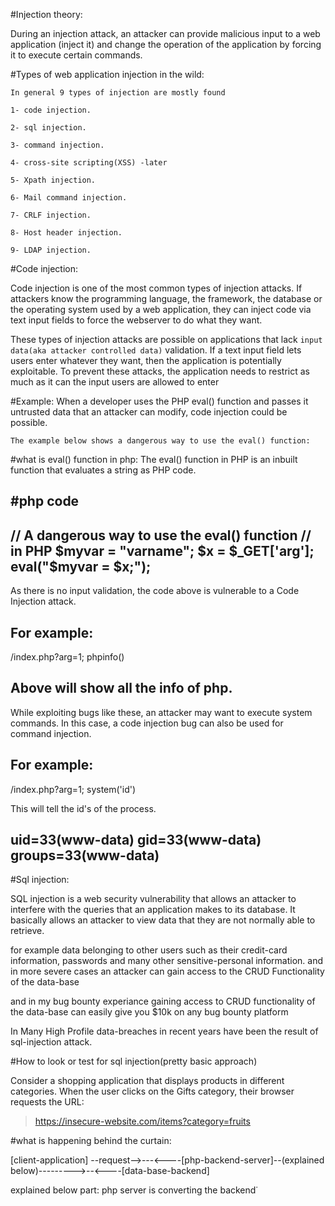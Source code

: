 #Injection theory:

During an injection attack, an attacker can provide malicious input to a web application 
(inject it) and change the operation of the application by forcing 
it to execute certain commands.

#Types of web application injection in the wild:

`In general 9 types of injection are mostly found`

	1- code injection.

	2- sql injection.

	3- command injection.

	4- cross-site scripting(XSS) -later

	5- Xpath injection.

	6- Mail command injection.

	7- CRLF injection.

	8- Host header injection.

	9- LDAP injection.

	
#Code injection:

Code injection is one of the most common types of injection attacks. 
If attackers know the programming language, the framework, the database or 
the operating system used by a web application, they can inject code via text 
input fields to force the webserver to do what they want.

These types of injection attacks are possible on applications 
that lack `input data(aka attacker controlled data)` validation. 
If a text input field lets users enter whatever they want, 
then the application is potentially exploitable. To prevent these attacks, 
the application needs to restrict as much as it can the input users are allowed to enter


#Example:
When a developer uses the PHP eval() function and passes it untrusted data 
that an attacker can modify, code injection could be possible.

`The example below shows a dangerous way to use the eval() function:`

#what is eval() function in php:
The eval() function in PHP is an inbuilt function that evaluates a string as PHP code.

#php code
--------------------------
// A dangerous way to use the eval() function
// in PHP
$myvar = "varname";
$x = $_GET['arg'];
eval("\$myvar = \$x;");
---------------------------
As there is no input validation, the code above is vulnerable to a Code Injection attack.

For example:
-----------------
/index.php?arg=1; phpinfo()

Above will show all the info of php.
-------------------

While exploiting bugs like these, an attacker may want to execute system commands. 
In this case, a code injection bug can also be used for command injection. 

For example:
-------------------
/index.php?arg=1; system('id')

This will tell the id's of the process.

uid=33(www-data) gid=33(www-data) groups=33(www-data)
--------------------


#Sql injection:

SQL injection is a web security vulnerability that allows an attacker to interfere with the queries that an application makes to 
its database. It basically allows an attacker to view data that they are not normally able to retrieve. 

for example data belonging to other users such as their credit-card information, passwords and many other sensitive-personal
information. and in more severe cases an attacker can gain access to the CRUD Functionality of the data-base

and in my bug bounty experiance gaining access to CRUD functionality of the data-base can easily give you $10k on any 
bug bounty platform

In Many High Profile data-breaches in recent years have been the result of sql-injection attack.


#How to look or test for sql injection(pretty basic approach)

Consider a shopping application that displays products in different categories. 
When the user clicks on the Gifts category, their browser requests the URL: 

> https://insecure-website.com/items?category=fruits

#what is happening behind the curtain:

[client-application] --request-->---<----[php-backend-server]--(explained below)--------->--<----[data-base-backend]

explained below part: php server is converting the backend˙




